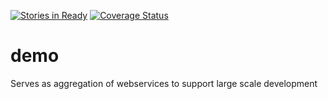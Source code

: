 [![Stories in Ready](https://badge.waffle.io/HaMster21/demo.png?label=ready&title=Ready)](http://waffle.io/HaMster21/demo) [![Coverage Status](https://coveralls.io/repos/HaMster21/demo/badge.png)](https://coveralls.io/r/HaMster21/demo)

demo
====

Serves as aggregation of webservices to support large scale development
